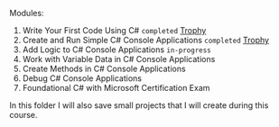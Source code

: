 Modules:
1. Write Your First Code Using C# `completed` [Trophy](https://learn.microsoft.com/api/achievements/share/en-us/BartoszKauski-5404/URP4DFZ3?sharingId=231050356C093CEA)
2. Create and Run Simple C# Console Applications `completed` [Trophy](https://learn.microsoft.com/api/achievements/share/en-us/BartoszKauski-5404/UR4GW4J3?sharingId=231050356C093CEA)
3. Add Logic to C# Console Applications `in-progress`
4. Work with Variable Data in C# Console Applications
5. Create Methods in C# Console Applications
6. Debug C# Console Applications
7. Foundational C# with Microsoft Certification Exam

In this folder I will also save small projects that I will create during this course.
